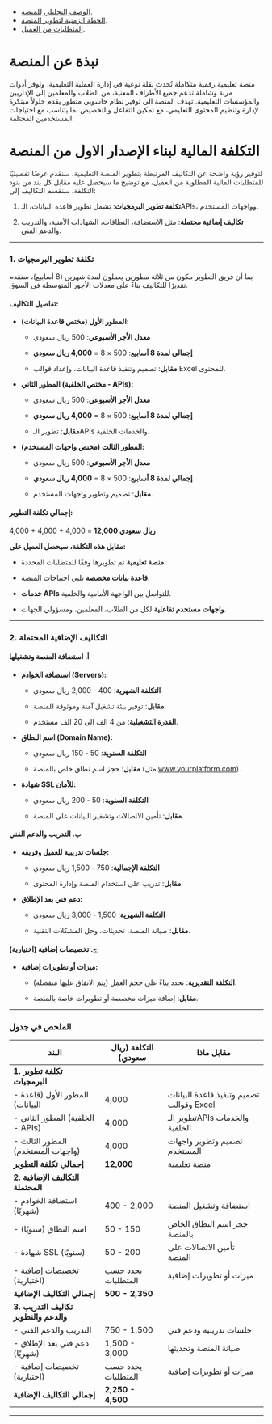 - [الوصف التحليلي للمنصة](/documentation/README.md).
- [الخطة الزمنية لتطوير المنصة](/time_plane/README.md).
- [المتطلبات من العميل](/reqirement//README.md).

# نبذة عن المنصة
 منصة تعليمية رقمية متكاملة تُحدث نقلة نوعية في إدارة العملية التعليمية، وتوفر أدوات مرنة وشاملة تدعم جميع الأطراف المعنية، من الطلاب والمعلمين إلى الإداريين والمؤسسات التعليمية. تهدف المنصة الى توفير نظام حاسوبي متطور يقدم حلولاً مبتكرة لإدارة وتنظيم المحتوى التعليمي، مع تمكين التفاعل والتخصيص بما يتناسب مع احتياجات المستخدمين المختلفة.

# **التكلفة المالية لبناء الإصدار الاول من المنصة**

لتوفير رؤية واضحة عن التكاليف المرتبطة بتطوير المنصة التعليمية، سنقدم عرضًا تفصيليًا للمتطلبات المالية المطلوبة من العميل، مع توضيح ما سيحصل عليه مقابل كل بند من بنود التكلفة. سنقسم التكاليف إلى:

1. **تكلفة تطوير البرمجيات**: تشمل تطوير قاعدة البيانات، الـAPIs، وواجهات المستخدم.

2. **تكاليف إضافية محتملة**: مثل الاستضافة، النطاقات، الشهادات الأمنية، والتدريب والدعم الفني.

---

### **1. تكلفة تطوير البرمجيات**

بما أن فريق التطوير مكون من ثلاثة مطورين يعملون لمدة شهرين (8 أسابيع)، سنقدم تقديرًا للتكاليف بناءً على معدلات الأجور المتوسطة في السوق.

#### **تفاصيل التكاليف:**

- **المطور الأول (مختص قاعدة البيانات):**

  - **معدل الأجر الأسبوعي**: 500 ريال سعودي

  - **إجمالي لمدة 8 أسابيع**: 500 × 8 = **4,000 ريال سعودي**

  - **مقابل**: تصميم وتنفيذ قاعدة البيانات، وإعداد قوالب Excel للمحتوى.

- **المطور الثاني (مختص الخلفية - APIs):**

  - **معدل الأجر الأسبوعي**: 500 ريال سعودي

  - **إجمالي لمدة 8 أسابيع**: 500 × 8 = **4,000 ريال سعودي**

  - **مقابل**: تطوير الـAPIs والخدمات الخلفية.

- **المطور الثالث (مختص واجهات المستخدم):**

  - **معدل الأجر الأسبوعي**: 500 ريال سعودي

  - **إجمالي لمدة 8 أسابيع**: 500 × 8 = **4,000 ريال سعودي**

  - **مقابل**: تصميم وتطوير واجهات المستخدم.

#### **إجمالي تكلفة التطوير:**

4,000 + 4,000 + 4,000 = **12,000 ريال سعودي**

**مقابل هذه التكلفة، سيحصل العميل على:**

- **منصة تعليمية** تم تطويرها وفقًا للمتطلبات المحددة.

- **قاعدة بيانات مخصصة** تلبي احتياجات المنصة.

- **خدمات APIs** للتواصل بين الواجهة الأمامية والخلفية.

- **واجهات مستخدم تفاعلية** لكل من الطلاب، المعلمين، ومسؤولي الجهات.

---

### **2. التكاليف الإضافية المحتملة**

#### **أ. استضافة المنصة وتشغيلها**

- **استضافة الخوادم (Servers):**

  - **التكلفة الشهرية**: 400 - 2,000 ريال سعودي

  - **مقابل**: توفير بيئة تشغيل آمنة وموثوقة للمنصة.
  - **القدرة التشغيلية**: من 4 الف الى 20 الف مستخدم.

- **اسم النطاق (Domain Name):**

  - **التكلفة السنوية**: 50 - 150 ريال سعودي

  - **مقابل**: حجز اسم نطاق خاص بالمنصة (مثل www.yourplatform.com).

- **شهادة SSL للأمان:**

  - **التكلفة السنوية**: 50 - 200 ريال سعودي

  - **مقابل**: تأمين الاتصالات وتشفير البيانات على المنصة.

#### **ب. التدريب والدعم الفني**

- **جلسات تدريبية للعميل وفريقه:**

  - **التكلفة الإجمالية**: 750 - 1,500 ريال سعودي

  - **مقابل**: تدريب على استخدام المنصة وإدارة المحتوى.

- **دعم فني بعد الإطلاق:**

  - **التكلفة الشهرية**: 1,500 - 3,000 ريال سعودي

  - **مقابل**: صيانة المنصة، تحديثات، وحل المشكلات التقنية.

#### **ج. تخصيصات إضافية (اختيارية)**

- **ميزات أو تطويرات إضافية:**

  - **التكلفة التقديرية**: تحدد بناءً على حجم العمل (يتم الاتفاق عليها منفصلة).

  - **مقابل**: إضافة ميزات مخصصة أو تطويرات خاصة بالمنصة.

---

### **الملخص في جدول**

| **البند**                        | **التكلفة (ريال سعودي)**     | **مقابل ماذا**                                        |
|----------------------------------|-------------------------------|-------------------------------------------------------|
| **1. تكلفة تطوير البرمجيات**     |                               |                                                       |
| - المطور الأول (قاعدة البيانات)  | 4,000                        | تصميم وتنفيذ قاعدة البيانات وقوالب Excel              |
| - المطور الثاني (الخلفية - APIs) | 4,000                        | تطوير الـAPIs والخدمات الخلفية                         |
| - المطور الثالث (واجهات المستخدم)| 4,000                        | تصميم وتطوير واجهات المستخدم                           |
| **إجمالي تكلفة التطوير**         | **12,000**                    | منصة تعليمية                                   |
| **2. التكاليف الإضافية المحتملة**|                               |                                                       |
| - استضافة الخوادم (شهريًا)       | 400 - 2,000                   | استضافة وتشغيل المنصة                                  |
| - اسم النطاق (سنويًا)            | 50 - 150                      | حجز اسم النطاق الخاص بالمنصة                          |
| - شهادة SSL (سنويًا)             | 50 - 200                     | تأمين الاتصالات على المنصة                            |
| - تخصيصات إضافية (اختيارية)     | يحدد حسب المتطلبات            | ميزات أو تطويرات إضافية                               |
| **إجمالي التكاليف الإضافية**     | **500 - 2,350**            |                                                       |
| **3. تكاليف التدريب والدعم والتطوير**|                               |                                                       |
| - التدريب والدعم الفني           | 750 - 1,500                 | جلسات تدريبية ودعم فني                                |
| - دعم فني بعد الإطلاق (شهريًا)   | 1,500 - 3,000                 | صيانة المنصة وتحديثها                                  |
| - تخصيصات إضافية (اختيارية)     | يحدد حسب المتطلبات            | ميزات أو تطويرات إضافية                               |
| **إجمالي التكاليف الإضافية**     | **2,250 - 4,500**            |                                                       |


---